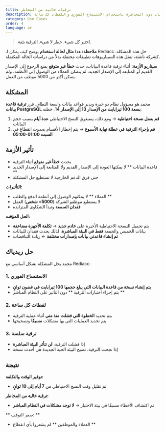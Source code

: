 ```yaml
---
title: ترقيات خالية من المخاطر
description: اختبر ترقيات قاعدة البيانات دون المخاطرة باستخدام الاستنساخ الفوري واللقطات كل ساعة.
category: Use Cases
order: 4
language: ar
---
```


> **اختبر كل شيء. خطر لا شيء. الترقية بثقة.**

**ملاحظة:** هذا **مثال لحالة استخدام** يوضح كيف يمكن لـ Rediacc حل هذه المشكلة. كشركة ناشئة، تمثل هذه السيناريوهات تطبيقات محتملة بدلاً من دراسات الحالة المكتملة.

**سيناريو الأزمة:** أثناء ترقية قاعدة البيانات، حدث **خطأ غير متوقع** يمنع الرجوع إلى الإصدار القديم أو المتابعة إلى الإصدار الجديد. لم يتمكن العملاء من الوصول إلى الأنظمة، ولم يتمكن أكثر من 5000 موظف من العمل.

## المشكلة

محمد هو مسؤول نظام ذو خبرة ويدير قواعد بيانات واسعة النطاق. قرر **ترقية قاعدة بيانات PostgreSQL بسعة 100 تيرابايت من الإصدار 13 إلى الإصدار 14**. خطته:

1. **قم بعمل نسخة احتياطية** → ومع ذلك، يستغرق النسخ الاحتياطي **عدة أيام** بسبب حجم البيانات 
2. **قم بإجراء الترقية في عطلة نهاية الأسبوع** → يتم إخطار الأقسام بحدوث انقطاع في **السبت 01:00-05:00**

## تأثير الأزمة

* يحدث **خطأ غير متوقع** أثناء الترقية 
* قاعدة البيانات ** لا يمكنها العودة إلى الإصدار القديم ولا المتابعة إلى الإصدار الجديد ** 
* حتى فرق الدعم الخارجية لا تستطيع حل المشكلة

**التأثيرات:** 
* العملاء ** لا يمكنهم الوصول إلى أنظمة الدفع والطلب ** 
* لا يستطيع موظفو الشركة (**5000+ شخص**) العمل 
* **فقدان السمعة** وتبدأ الشكاوى المتزايدة

**الحل المؤقت:** 
* يتم تحميل النسخة الاحتياطية الأخيرة على **خادم جديد** → **تكلفة الأجهزة مضاعفة** 
* بيانات الخميس والجمعة **فقط في البيئة المباشرة**، لذلك يحدث فقدان للبيانات 
* **تم إنشاء قاعدتي بيانات بإصدارات مختلفة** ← زيادة التناقضات

## حل ريدياك

محمد يحل المشكلة بشكل أساسي مع Rediacc:

### 1. **الاستنساخ الفوري** 
* **يتم إنشاء نسخة من قاعدة البيانات التي يبلغ حجمها 100 تيرابايت في غضون ثوانٍ** 
* يتم إجراء اختبارات الترقية ** دون التأثير على النظام المباشر **

### 2. **لقطات كل ساعة** 
* يتم تحديد **الخطوة التي فشلت منذ متى** أثناء عملية الترقية 
* يتم تحديد العمليات التي بها مشكلات **مسبقًا** وتصحيحها

### 3. **ترقية سلسة** 
* إذا فشلت الترقية، **لن تتأثر البيئة المباشرة** 
* إذا نجحت الترقية، تصبح البيئة الحية الجديدة هي أحدث نسخة

## نتيجة

**توفير الوقت والتكلفة:** 
* تم تقليل وقت النسخ الاحتياطي من **7 أيام إلى 10 ثوانٍ**

**ترقية خالية من المخاطر:** 
* تم اكتشاف الأخطاء مسبقًا في بيئة الاختبار → **لا توجد مشكلات في النظام المباشر**

** صفر التوقف: ** 
* العملاء والموظفين ** لم يشعروا بأي انقطاع **